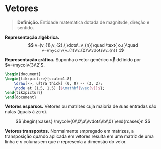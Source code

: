 $\newcommand\mycolv[1]{\begin{bmatrix}#1\end{bmatrix}}$
# Vetores

> **Definição.** Entidade matemática dotada de magnitude, direção e sentido.

**Representação algébrica.**
$$
v=(v_{1},v_{2},\,\dots\,,v_{n})\quad  \text{ ou }\quad  v=\mycolv{v_{1}\\v_{2}\\\vdots\\v_{n}}
$$

**Representação gráfica.** Suponha o vetor genérico $\vec{v}$ definido por $v=\mycolv{3\\2}$.

```tikz
\begin{document}
\begin{tikzpicture}[scale=1.8]
    \draw[->, ultra thick] (0, 0) -- (3, 2);
    \node at (1.5, 1.5) {$\mathbf{\vec{v}}$};
\end{tikzpicture}
\end{document}
```

**Vetores esparsos.** Vetores ou matrizes cuja maioria de suas entradas são nulas (iguais à zero).

$$
\begin{rcases}
\mycolv{0\\0\\a\\\vdots\\b\\0}
\end{rcases}n
$$

**Vetores transpostos.** Normalmente empregado em matrizes, a transposição quando aplicada em vetores resulta em uma matriz de uma linha e $n$ colunas em que $n$ representa a dimensão do vetor.
